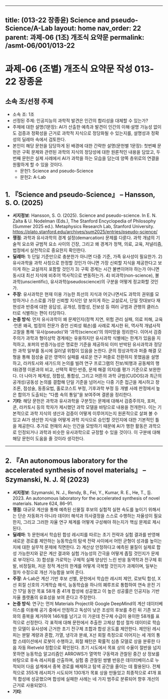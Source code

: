 
---
title: (013-22 장종윤) Science and pseudo-Science/A-Lab
layout: home
nav_order: 22
parent: 과제-06 (1조) 개조식 요약문
permalink: /asmt-06/001/013-22
---

# 과제-06 (조별) 개조식 요약문 작성 013-22 장종윤 

## 소속 조/선정 주제

- 소속 조: 1조
- 선정된 주제: 인공지능의 과학적 발견은 인간의 합리성을 대체할 수 있는가?
- 주제에 대한 설명(1문장): AI가 산출한 예측과 발견이 인간의 이해·설명 가능성 없이도 검증과 정확성을 근거로 과학적 지식으로 정당화될 수 있는지를, 설명성과 정확성의 딜레마 속에서 검토한다.
- 본인이 해당 문헌을 담당하게 된 배경에 대한 간략한 설명(문헌별 1문장): 첫번째 문헌은 구획 문제와 관련된 과학의 지식의 정당성에 대한 원론적인 내용을 담았고, 두번째 문헌은 실제 사례에서 AI가 과학을 하는 모습을 담는데 양쪽 층위로의 연결을 원활하게 할 수 있을 것이다. 
  - 문헌1: Science and pseudo-Science
  - 문헌2: A-Lab

## 1. 『Science and pseudo-Science』 – Hansson, S. O. (2025)

- **서지정보**: Hansson, S. O. (2025). Science and pseudo-science. In E. N. Zalta & U. Nodelman (Eds.), The Stanford Encyclopedia of Philosophy (Summer 2025 ed.). Metaphysics Research Lab, Stanford University. https://plato.stanford.edu/archives/sum2025/entries/pseudo-science/  
- **쟁점**: 과학과 유사과학의 경계 설정(demarcation) 문제를 다룬다. 과학 개념의 기술적 요소와 규범적 요소 사이의 긴장, 그리고 왜 경계가 정책, 의료, 교육, 저널리즘, 법정에서 실천적으로 중요한지 확인한다.  
- **딜레마**: 1) 단일 기준만으로 충분한가 아니면 다중 기준, 가족 유사성이 필요한가. 2) 유사과학을 과학 사칭으로 한정할 것인가 아니면 가장 신뢰할 지식을 제공한다고 보이게 하는 교설까지 포함할 것인가 3) 구획 경계는 시간 불변이어야 하는가 아니면 동시대 최선 지식에 비추어 역사적으로 변동하는가. 4) 비과학(non-science), 불과학(unscientific), 유사과학(pseudoscience)의 구분을 어떻게 정교화할 것인가.  
- **주장**: 유사과학은 현재 이용 가능한 최선의 지식과 어긋나면서도 과학의 권위를 모방하거나 스스로를 가장 신뢰할 지식인 양 보이게 하는 교설로서, 단일 잣대보다 재현성과 반증에 대한 응답성, 공개성, 정합성, 진보성 등 여러 규범과 관행의 클러스터로 식별하는 편이 타당하다.  
- **논증 방식**: 먼저 유사과학이 왜 문제인지(정책 지연, 위험 관리 실패, 의료 피해, 교육·언론 왜곡, 법정의 전문가 증언 신뢰성 훼손)를 사례로 제시한 뒤, 역사적 개념사적 고찰을 통해 ‘유사(pseudo)’와 ‘과학(science)’의 의미망을 정리한다. 이어서 검증주의가 과학과 형이상학 경계에는 유용하지만 유사과학 식별에는 한계가 있음을 지적하고, 포퍼의 반증가능성은 명료한 기준을 제공하되 이미 반박된 유사과학과 정당한 과학 일부를 동시에 걸러낼 위험이 있음을 논한다. 쿤의 정상과학과 퍼즐 해결 모형을 통해 점성술 같은 영역이 실패를 새로운 연구 퍼즐로 전환하지 못했음을 설명하고, 라카토시와 새가드의 논의를 빌려 연구 프로그램의 진보/퇴행과 공동체의 행태(경쟁 이론과의 비교, 선택적 확인·반증, 문제 해결 의지)를 평가 기준으로 보완한다. 더 나아가 체계성, 정합성, 통합성, 그리고 머튼의 과학 규범(CUDOS)과 최근의 공개성/공동성 논의를 결합해 단일 기준을 넘어서는 다중 기준 접근을 제시하고 창조론, 점성술, 동종요법, 홀로코스트 부정, 기후과학 부정 등 개별 사례 판정에서 높은 합의가 도출되는 “다름 속의 통일”을 보여주며 결론을 정리한다.  
- **기타**: 해당 문헌은 과학과 유사과학을 구분짓는 문제에 대해서 검증주의자, 포퍼, 쿤, 라카토시 등의 학자가 제시했던 과학 모델을 바탕으로 내용을 전개한다. 이는 기본적으로 과학 지식의 생산과 검증이 어떻게 이루어지는지 원론적으로 살펴 볼 수 있고 AI가 생산한 지식을 어떻게 과학 지식으로 승인할 것인지에 대한 기본적인 틀을 제공한다. 추가로 현재의 AI는 인간을 모방하기 때문에 AI가 행한 활동은 과학으로 인정되거나 과학과 비슷한 유사과학으로 규정할 수 있을 것이다. 이 구분에 대해 해당 문헌이 도움을 줄 것이라 생각한다.  

---

## 2. 『An autonomous laboratory for the accelerated synthesis of novel materials』 – Szymanski, N. J. 외 (2023)

- **서지정보**: Szymanski, N. J., Rendy, B., Fei, Y., Kumar, R. E., He, T., 등. 2023. An autonomous laboratory for the accelerated synthesis of novel materials. Nature 624, 86–91.  
- **쟁점**: 대규모 계산을 통해 예측된 신물질 후보의 실험적 실현 속도를 높이기 위해서는 단순 자동화가 아니라 데이터 해석과 의사결정을 스스로 수행하는 자율성이 필요한지, 그리고 그러한 자율 연구 체계를 어떻게 구성해야 하는지가 핵심 문제로 제시된다. 
- **딜레마**: 1) 문헌에서 학습된 합성 레시피를 따르는 초기 전략과 실험 결과를 반영해 새로운 경로를 제안하는 능동학습의 탐색 전략 사이에서 어떤 균형이 성과를 높이는지에 대한 실무적 문제에 직면한다. 2) 계산상 안정하다고 예측된 물질이 실제로 합성 가능한지와 같은 계산 결과와 실험 가능성의 간극을 어떻게 좁힐 것인지가 문제로 부각된다. 3) 합성을 가로막는 구체적 실패 양상인 느린 반응 동역학과 전구체 휘발, 비정질화, 저온 정적 계산의 한계를 어떻게 극복할 것인지가 과제이며, 일부는 절차 수정으로 개선 가능함을 보여 준다.  
- **주장**: A-Lab은 계산 기반 후보 선별, 문헌에서 학습한 레시피 제안, 로보틱 합성, X선 회절 신호의 기계학습 해석, 능동학습을 하나의 폐루프로 통합하여 연속 운전 기간 17일 동안 목표 58개 중 41개 합성에 성공했고 이 높은 성공률은 인공지능 기반 자율 플랫폼의 유효성을 보여 준다고 주장한다.  
- **논증 방식**: 연구는 먼저 Materials Project와 Google DeepMind의 계산 데이터베이스를 이용해 공기 중에서 안정하고 독성이 낮은 조성의 후보를 추린 뒤 기존 보고와의 중복을 제거하여 146개를 남기고 이 가운데 전구체 수급이 용이한 58개를 표적으로 선정한다. 각 표적에 대해 문헌에서 추출한 고체상 합성 절차 데이터로 학습한 모델이 유사성에 근거한 초기 전구체 조합과 합성 온도를 제안한다. 제안된 레시피는 분말 계량과 혼합, 가열, 냉각과 분쇄, X선 회절 측정으로 이어지는 세 개의 통합 스테이션에서 로봇이 수행하고, 회절 패턴은 확률적 심층 모델로 상을 분류한 다음 자동 Rietveld 정합으로 확인된다. 초기 시도에서 목표 상의 수율이 절반을 넘지 못하면 능동학습 알고리즘인 ARROWS가 열역학 구동력과 관찰된 중간 상 정보를 바탕으로 후속 레시피를 산출하며, 실험 중 관찰된 쌍별 반응은 데이터베이스로 누적되어 다음 설계에서 중복 경로를 배제하고 탐색 공간을 줄이는 데 활용된다. 전체적으로 355개 레시피가 시도되어 130개가 목표 상을 만들었고 최종적으로 41개 표적 합성에 성공했으며 합성에 실패한 사례는 네 가지 범주로 분류되어 향후 개선의 근거로 사용되었다.  
- **기타**: 